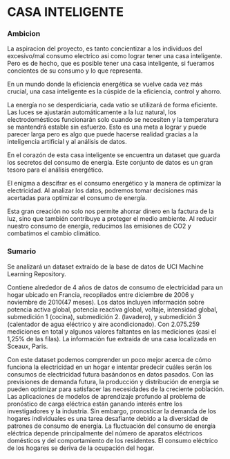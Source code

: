 # CASA INTELIGENTE

### Ambicion

La aspiracion del proyecto, es tanto concientizar a los individuos del excesivo/mal consumo electrico asi como lograr tener una casa inteligente. Pero es de hecho, que es posible tener una casa inteligente, si fueramos concientes de su consumo y lo que representa.

En un mundo donde la eficiencia energética se vuelve cada vez más crucial, una casa inteligente es la cúspide de la eficiencia, control y ahorro.

La energía no se desperdiciaria, cada vatio se utilizará de forma eficiente. Las luces se ajustarán automáticamente a la luz natural, los electrodomésticos funcionarán solo cuando se necesiten y la temperatura se mantendrá estable sin esfuerzo. Esto es una meta a lograr y puede parecer larga pero es algo que puede hacerse realidad gracias a la inteligencia artificial y al análisis de datos.

En el corazón de esta casa inteligente se encuentra un dataset que guarda los secretos del consumo de energía. Este conjunto de datos es un gran tesoro para el análisis energético.

El enigma a descifrar es el consumo energético y la manera de optimizar la electricidad. Al analizar los datos, podremos tomar decisiones más acertadas para optimizar el consumo de energía.

Esta gran creación no solo nos permite ahorrar dinero en la factura de la luz, sino que también contribuye a proteger el medio ambiente. Al reducir nuestro consumo de energía, reducimos las emisiones de CO2 y combatimos el cambio climático.



### Sumario

Se analizará un dataset extraído de la base de datos de UCI Machine Learning Repository.

Contiene alrededor de 4 años de datos de consumo de electricidad para un hogar ubicado en Francia, recopilados entre diciembre de 2006 y noviembre de 2010(47 meses). Los datos incluyen información sobre potencia activa global, potencia reactiva global, voltaje, intensidad global, submedición 1 (cocina), submedición 2. (lavadero), y submedición 3 (calentador de agua eléctrico y aire acondicionado). Con 2.075.259 mediciones en total y algunos valores faltantes en las mediciones (casi el 1,25% de las filas).
La información fue extraída de una casa localizada en Sceaux, Paris.

Con este dataset podemos comprender un poco mejor acerca de cómo funciona la electricidad en un hogar e intentar predecir cuáles serán los consumos de electricidad futura basándonos en datos pasados. 
Con las previsiones de demanda futura, la producción y distribución de energía se pueden optimizar para satisfacer las necesidades de la creciente población. Las aplicaciones de modelos de aprendizaje profundo al problema de pronóstico de carga eléctrica están ganando interés entre los investigadores y la industria. Sin embargo, pronosticar la demanda de los hogares individuales es una tarea desafiante debido a la diversidad de patrones de consumo de energía.
La fluctuación del consumo de energía eléctrica depende principalmente del número de aparatos eléctricos domésticos y del comportamiento de los residentes. El consumo eléctrico de los hogares se deriva de la ocupación del hogar.


